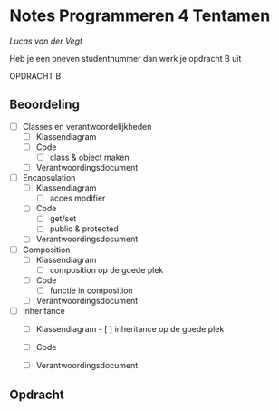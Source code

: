 # Notes Programmeren 4 Tentamen
*Lucas van der Vegt*

Heb je een oneven studentnummer dan werk je opdracht B uit

OPDRACHT B

## Beoordeling

- [ ] Classes en verantwoordelijkheden
    - [ ] Klassendiagram
    - [ ] Code
        - [ ] class & object maken
    - [ ] Verantwoordingsdocument

- [ ] Encapsulation
    - [ ] Klassendiagram
        - [ ] acces modifier
    - [ ] Code
        - [ ] get/set
        - [ ] public & protected
    - [ ] Verantwoordingsdocument

- [ ] Composition
    - [ ] Klassendiagram
        - [ ] composition op de goede plek
    - [ ] Code
        - [ ] functie in composition
    - [ ] Verantwoordingsdocument

- [ ] Inheritance
    - [ ] Klassendiagram
            - [ ] inheritance op de goede plek
    - [ ] Code
    - [ ] Verantwoordingsdocument


## Opdracht
